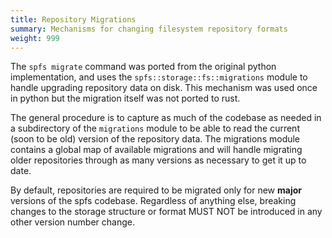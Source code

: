 ```yaml
---
title: Repository Migrations
summary: Mechanisms for changing filesystem repository formats
weight: 999
---
```


The `spfs migrate` command was ported from the original python implementation, and uses the `spfs::storage::fs::migrations` module to handle upgrading repository data on disk. This mechanism was used once in python but the migration itself was not ported to rust.

The general procedure is to capture as much of the codebase as needed in a subdirectory of the `migrations` module to be able to read the current (soon to be old) version of the repository data. The migrations module contains a global map of available migrations and will handle migrating older repositories through as many versions as necessary to get it up to date.

By default, repositories are required to be migrated only for new **major** versions of the spfs codebase. Regardless of anything else, breaking changes to the storage structure or format MUST NOT be introduced in any other version number change.
